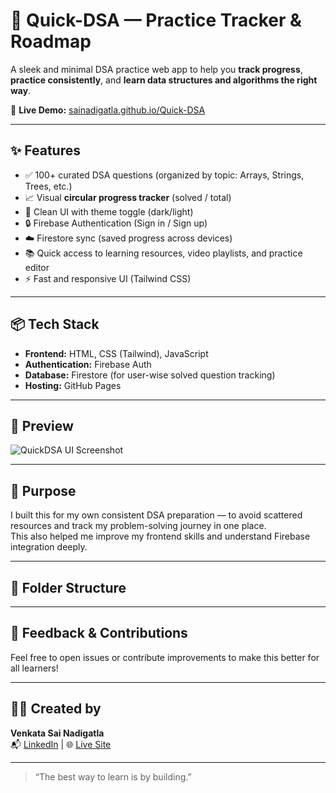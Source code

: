 # 🌌 Quick-DSA — Practice Tracker & Roadmap

A sleek and minimal DSA practice web app to help you **track progress**, **practice consistently**, and **learn data structures and algorithms the right way**.

🔗 **Live Demo:** [sainadigatla.github.io/Quick-DSA](https://sainadigatla.github.io/Quick-DSA/)

---

## ✨ Features

- ✅ 100+ curated DSA questions (organized by topic: Arrays, Strings, Trees, etc.)
- 📈 Visual **circular progress tracker** (solved / total)
- 🧠 Clean UI with theme toggle (dark/light)
- 🔒 Firebase Authentication (Sign in / Sign up)
- ☁️ Firestore sync (saved progress across devices)
- 📚 Quick access to learning resources, video playlists, and practice editor
- ⚡ Fast and responsive UI (Tailwind CSS)

---

## 📦 Tech Stack

- **Frontend:** HTML, CSS (Tailwind), JavaScript
- **Authentication:** Firebase Auth
- **Database:** Firestore (for user-wise solved question tracking)
- **Hosting:** GitHub Pages

---

## 📸 Preview

![QuickDSA UI Screenshot](preview.png) <!-- Add an actual screenshot in your repo for best results -->

---

## 📘 Purpose

I built this for my own consistent DSA preparation — to avoid scattered resources and track my problem-solving journey in one place.  
This also helped me improve my frontend skills and understand Firebase integration deeply.

---

## 📂 Folder Structure


---

## 🤝 Feedback & Contributions

Feel free to open issues or contribute improvements to make this better for all learners!

---

## 👨‍💻 Created by

**Venkata Sai Nadigatla**  
📬 [LinkedIn](https://www.linkedin.com/in/sainadigatla) | 🌐 [Live Site](https://sainadigatla.github.io/Quick-DSA/)

---

> “The best way to learn is by building.”


